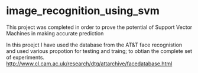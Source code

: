 # image_recognition_using_svm
This project was completed in order to prove the potential of Support Vector Machines in making accurate prediction 

In this proejct I have used the database from the AT&T face recognistion and used various propotion for testing and traing; to obtian the complete set of experiments. 
http://www.cl.cam.ac.uk/research/dtg/attarchive/facedatabase.html
